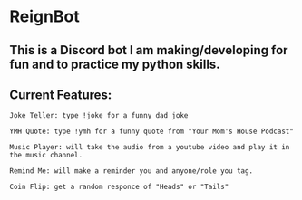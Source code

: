 # ReignBot
 
## This is a Discord bot I am making/developing for fun and to practice my python skills.

## Current Features:

    Joke Teller: type !joke for a funny dad joke

    YMH Quote: type !ymh for a funny quote from "Your Mom's House Podcast"

    Music Player: will take the audio from a youtube video and play it in the music channel.

    Remind Me: will make a reminder you and anyone/role you tag.

    Coin Flip: get a random responce of "Heads" or "Tails"
